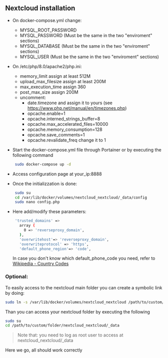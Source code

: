 ## Nextcloud installation

- On docker-compose.yml change:
    - MYSQL_ROOT_PASSWORD 
    - MYSQL_PASSWORD (Must be the same in the two "enviroment" sections)
    - MYSQL_DATABASE (Must be the same in the two "enviroment" sections)
    - MYSQL_USER (Must be the same in the two "enviroment" sections)


- On /etc/php/8.0/apache2/php.ini:
    - memory_limit assign at least 512M
    - upload_max_filesize assign at least 200M
    - max_execution_time assign 360
    - post_max_size assign 200M
    - uncomment:
        - date.timezone and assign it to yours (see https://www.php.net/manual/en/timezones.php)
        - opcache.enable=1
        - opcache.interned_strings_buffer=8
        - opcache.max_accelerated_files=10000
        - opcache.memory_consumption=128
        - opcache.save_comments=1
        - opcache.revalidate_freq change it to 1

- Start the docker-compose.yml file through Portainer or by executing the following command
   
   ```sh
    sudo docker-compose up -d
    ```

- Access configuration page at your_ip:8888

- Once the initializzation is done:
   
   ```sh
    sudo su
    cd /var/lib/docker/volumes/nextcloud_nextcloud/_data/config
    sudo nano config.php
    ```

- Here add/modify these parameters:
   
   ```sh
    'trusted_domains' => 
      array (
        0 => 'reverseproxy_domain',
      ),
      'overwritehost'=> 'reverseproxy_domain',
      'overwriteprotocol' => 'https',
      'default_phone_region'=> 'code',
    ```
   
   In case you don't know which default_phone_code you need, refer to [Wikipedia - Country Codes](https://en.wikipedia.org/wiki/ISO_3166-1_alpha-2#Officially_assigned_code_elements)
   
### Optional:

To easily access to the nextcloud main folder you can create a symbolic link by doing:

```sh
sudo ln -s /var/lib/docker/volumes/nextcloud_nextcloud /path/to/custom/folder
```

Than you can access your nextcloud folder by executing the following

```sh
sudo su
cd /path/to/custom/folder/nextcloud_nextcloud/_data
```

> Note that:
> you need to log as root user to access at nextcloud_nextcloud/_data


Here we go, all should work correctly
